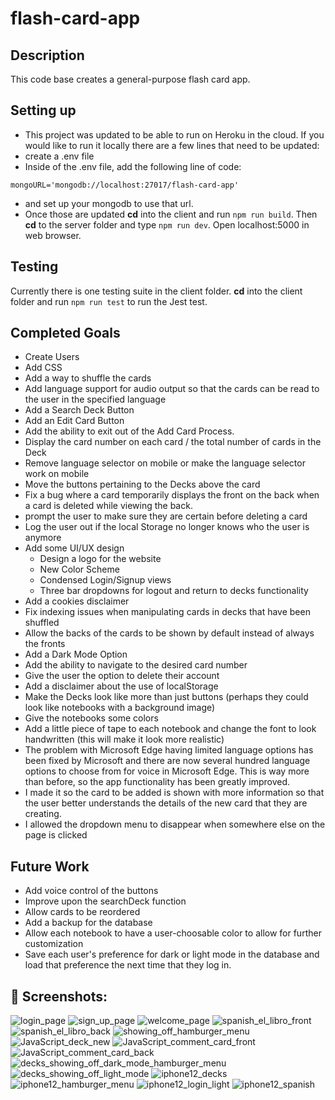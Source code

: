 # flash-card-app

## Description  
This code base creates a general-purpose flash card app.

## Setting up  
 - This project was updated to be able to run on Heroku in the cloud. If you would like to run it locally there are a few lines that need to be updated:  
 - create a .env file 
 - Inside of the .env file, add the following line of code:
 ```
mongoURL='mongodb://localhost:27017/flash-card-app'
 ```
 - and set up your mongodb to use that url.
 - Once those are updated **cd** into the client and run `npm run build`. Then **cd** to the server folder and type `npm run dev`. Open localhost:5000 in web browser.

## Testing  
Currently there is one testing suite in the client folder. **cd** into the client folder and run `npm run test` to run the Jest test.

## Completed Goals
 - Create Users  
 - Add CSS  
 - Add a way to shuffle the cards 
 - Add language support for audio output so that the cards can be read to the user in the specified language
 - Add a Search Deck Button
 - Add an Edit Card Button
 - Add the ability to exit out of the Add Card Process.
 - Display the card number on each card / the total number of cards in the Deck
 - Remove language selector on mobile or make the language selector work on mobile
 - Move the buttons pertaining to the Decks above the card 
 - Fix a bug where a card temporarily displays the front on the back when a card is deleted while viewing the back.
 - prompt the user to make sure they are certain before deleting a card
 - Log the user out if the local Storage no longer knows who the user is anymore
 - Add some UI/UX design
   - Design a logo for the website
   - New Color Scheme
   - Condensed Login/Signup views
   - Three bar dropdowns for logout and return to decks functionality
 - Add a cookies disclaimer
 - Fix indexing issues when manipulating cards in decks that have been shuffled
 - Allow the backs of the cards to be shown by default instead of always the fronts
 - Add a Dark Mode Option
 - Add the ability to navigate to the desired card number
 - Give the user the option to delete their account
 - Add a disclaimer about the use of localStorage
 - Make the Decks look like more than just buttons (perhaps they could look like notebooks with a background image)
 - Give the notebooks some colors
 - Add a little piece of tape to each notebook and change the font to look handwritten (this will make it look more realistic)
 - The problem with Microsoft Edge having limited language options has been fixed by Microsoft and there are now several hundred language options to choose from for voice in Microsoft Edge. This is way more than before, so the app functionality has been greatly improved.
 - I made it so the card to be added is shown with more information so that the user better understands the details of the new card that they are creating.
 - I allowed the dropdown menu to disappear when somewhere else on the page is clicked

## Future Work    
 - Add voice control of the buttons
 - Improve upon the searchDeck function
 - Allow cards to be reordered
 - Add a backup for the database
 - Allow each notebook to have a user-choosable color to allow for further customization
 - Save each user's preference for dark or light mode in the database and load that preference the next time that they log in.

## :camera_flash: Screenshots:
![login_page](https://github.com/abasile1-tech/flash-card-application/blob/master/screenshots/login_page.PNG?raw=true)
![sign_up_page](https://github.com/abasile1-tech/flash-card-application/blob/master/screenshots/sign_up_page.PNG?raw=true)
![welcome_page](https://github.com/abasile1-tech/flash-card-application/blob/master/screenshots/welcome_page.PNG?raw=true)
![spanish_el_libro_front](https://github.com/abasile1-tech/flash-card-application/blob/master/screenshots/spanish_el_libro_front.PNG?raw=true)
![spanish_el_libro_back](https://github.com/abasile1-tech/flash-card-application/blob/master/screenshots/spanish_el_libro_back.PNG?raw=true)
![showing_off_hamburger_menu](https://github.com/abasile1-tech/flash-card-application/blob/master/screenshots/showing_off_hamburger_menu.PNG?raw=true)
![JavaScript_deck_new](https://github.com/abasile1-tech/flash-card-application/blob/master/screenshots/JavaScript_deck_new.PNG?raw=true)
![JavaScript_comment_card_front](https://github.com/abasile1-tech/flash-card-application/blob/master/screenshots/JavaScript_comment_card_front.PNG?raw=true)
![JavaScript_comment_card_back](https://github.com/abasile1-tech/flash-card-application/blob/master/screenshots/JavaScript_comment_card_back.PNG?raw=true)
![decks_showing_off_dark_mode_hamburger_menu](https://github.com/abasile1-tech/flash-card-application/blob/master/screenshots/decks_showing_off_dark_mode_hamburger_menu.PNG?raw=true)
![decks_showing_off_light_mode](https://github.com/abasile1-tech/flash-card-application/blob/master/screenshots/decks_showing_off_light_mode.PNG?raw=true)
![iphone12_decks](https://github.com/abasile1-tech/flash-card-application/blob/master/screenshots/iphone12_decks.PNG?raw=true)
![iphone12_hamburger_menu](https://github.com/abasile1-tech/flash-card-application/blob/master/screenshots/iphone12_hamburger_menu.PNG?raw=true)
![iphone12_login_light](https://github.com/abasile1-tech/flash-card-application/blob/master/screenshots/iphone12_login_light.PNG?raw=true)
![iphone12_spanish](https://github.com/abasile1-tech/flash-card-application/blob/master/screenshots/iphone12_spanish.PNG?raw=true)
 

